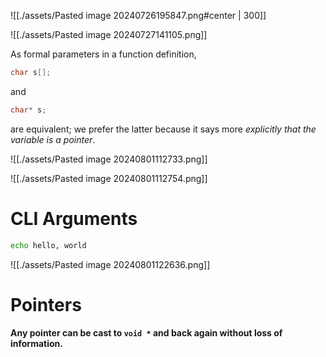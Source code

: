 
![[./assets/Pasted image 20240726195847.png#center | 300]]


![[./assets/Pasted image 20240727141105.png]]

As formal parameters in a function definition,
```c
char s[];
```
and
```c
char* s;
```
are equivalent; we prefer the latter because it says more *explicitly that the variable is a pointer*.

![[./assets/Pasted image 20240801112733.png]]

![[./assets/Pasted image 20240801112754.png]]

# CLI Arguments

```bash
echo hello, world
```

![[./assets/Pasted image 20240801122636.png]]


# Pointers

**Any pointer can be cast to `void *` and back again without loss of information.**
